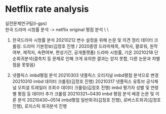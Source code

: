 # Netflix rate analysis
실전문제연구팀(I-gps) \
한국 드라마 시청률 분석 -> netflix original 평점 분석 \ \

1. 한국드라마 시청률 분석
20210212 변수 설정을 위해 논문 및 의견 정리
         데이터 크롤링: 드라마 기본정보(김정호 진행 / 2020종영 드라마제목, 제작사, 팔로워, 원작여부, 제작자, 속편여부, 편성기간, 공개플랫폼)
                       드라마 시청률, 기온
20210218 단순회귀분석(결측치 등 문제로 인해 크게 유의한 결과는 얻지 못함, 다른 논문과 차별점을 못찾음)

2. 넷플릭스 imbd평점 분석
20210303 넷플릭스 오리지널 imbd평점 분석으로 변경
20210310 imbd 데이터 크롤링(김정호 진행)
20210317 넷플릭스 유튜브 공식채널 오피셜 트레일러 조회수 데이터 크롤링(김정호 진행)
         imbd 평가자 성별 및 연령별 평점 등 데이터 추가 크롤링
20210321~0430 imbd 평점 분석 배경 논문 및 이론 분석
20210430~0514 imbd평점 일반회귀(김정호 진행), 로버스트회귀(김정호 진행), 로지스틱 회귀분석 진행
